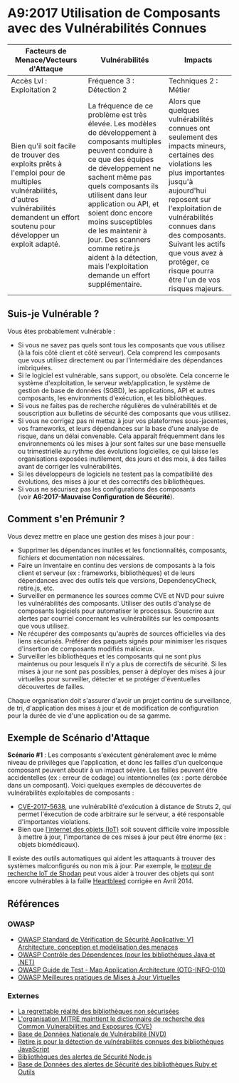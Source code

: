 # A9:2017 Utilisation de Composants avec des Vulnérabilités Connues

| Facteurs de Menace/Vecteurs d'Attaque | Vulnérabilités           | Impacts               |
| -- | -- | -- |
| Accès Lvl : Exploitation 2 | Fréquence 3 : Détection 2 | Techniques 2 : Métier  |
| Bien qu'il soit facile de trouver des exploits prêts à l'emploi pour de multiples vulnérabilités, d'autres vulnérabilités demandent un effort soutenu pour développer un exploit adapté. | La fréquence de ce problème est très élevée. Les modèles de développement à composants multiples peuvent conduire à ce que des équipes de développement ne sachent même pas quels composants ils utilisent dans leur application ou API, et soient donc encore moins susceptibles de les maintenir à jour. Des scanners comme retire.js aident à la détection, mais l'exploitation demande un effort supplémentaire. | Alors que quelques vulnérabilités connues ont seulement des impacts mineurs, certaines des violations les plus importantes jusqu'à aujourd'hui reposent sur l'exploitation de vulnérabilités connues dans des composants. Suivant les actifs que vous avez à protéger, ce risque pourra être l'un de vos risques majeurs. |

## Suis-je Vulnérable ?

Vous êtes probablement vulnérable :

- Si vous ne savez pas quels sont tous les composants que vous utilisez (à la fois côté client et côté serveur). Cela comprend les composants que vous utilisez directement ou par l'intermédiaire des dépendances imbriquées.
- Si le logiciel est vulnérable, sans support, ou obsolète. Cela concerne le système d'exploitation, le serveur web/application, le système de gestion de base de données (SGBD), les applications, API et autres composants, les environments d'exécution, et les bibliothèques.
- Si vous ne faites pas de recherche régulières de vulnérabilités et de souscription aux bulletins de sécurité des composants que vous utilisez.
- Si vous ne corrigez pas ni mettez à jour vos plateformes sous-jacentes, vos frameworks, et leurs dépendances sur la base d'une analyse de risque, dans un délai convenable. Cela apparaît fréquemment dans les environnements où les mises à jour sont faites sur une base mensuelle ou trimestrielle au rythme des évolutions logicielles, ce qui laisse les organisations exposées inutilement, des jours et des mois, à des failles avant de corriger les vulnérabilités.
- Si les développeurs de logiciels ne testent pas la compatibilité des évolutions, des mises à jour et des correctifs des bibliothèques.
- Si vous ne sécurisez pas les configurations des composants (voir **A6:2017-Mauvaise Configuration de Sécurité**).

## Comment s'en Prémunir ?

Vous devez mettre en place une gestion des mises à jour pour :

- Supprimer les dépendances inutiles et les fonctionnalités, composants, fichiers et documentation non nécessaires.
- Faire un inventaire en continu des versions de composants à la fois client et serveur (ex : frameworks, bibliothèques) et de leurs dépendances avec des outils tels que versions, DependencyCheck, retire.js, etc. 
- Surveiller en permanence les sources comme CVE et NVD pour suivre les vulnérabilités des composants. Utiliser des outils d'analyse de composants logiciels pour automatiser le processus. Souscrire aux alertes par courriel concernant les vulnérabilités sur les composants que vous utilisez.
- Ne récupérer des composants qu'auprès de sources officielles via des liens sécurisés. Préférer des paquets signés pour minimiser les risques d'insertion de composants modifiés malicieux.
- Surveiller les bibliothèques et les composants qui ne sont plus maintenus ou pour lesquels il n'y a plus de correctifs de sécurité. Si les mises à jour ne sont pas possibles, penser à déployer des mises à jour virtuelles pour surveiller, détecter et se protéger d'éventuelles découvertes de failles.

Chaque organisation doit s'assurer d'avoir un projet continu de surveillance, de tri, d'application des mises à jour et de modification de configuration pour la durée de vie d'une application ou de sa gamme.

## Exemple de Scénario d'Attaque

**Scénario #1** : Les composants s'exécutent généralement avec le même niveau de privilèges que l'application, et donc les failles d'un quelconque composant peuvent aboutir à un impact sévère. Les failles peuvent être accidentelles (ex : erreur de codage) ou intentionnelles (ex : porte dérobée dans un composant). 
Voici quelques exemples de découvertes de vulnérabilités exploitables de composants :

- [CVE-2017-5638](https://cve.mitre.org/cgi-bin/cvename.cgi?name=CVE-2017-5638), une vulnérabilité d'exécution à distance de Struts 2, qui permet l'éxecution de code arbitraire sur le serveur, a été responsable d'importantes violations.
- Bien que [l'internet des objets (IoT)](https://en.wikipedia.org/wiki/Internet_of_things) soit souvent difficile voire impossible à mettre à jour, l'importance de ces mises à jour peut être énorme (ex : objets biomédicaux).

Il existe des outils automatiques qui aident les attaquants à trouver des systèmes malconfigurés ou non mis à jour. Par exemple, le [moteur de recherche IoT de Shodan](https://www.shodan.io/) peut vous aider à trouver des objets qui sont encore vulnérables à la faille [Heartbleed](https://en.wikipedia.org/wiki/Heartbleed) corrigée en Avril 2014.

## Références

### OWASP

- [OWASP Standard de Vérification de Sécurité Applicative: V1 Architecture, conception et modélisation des menaces](https://github.com/OWASP/ASVS/blob/v4.0.2/4.0/en/0x10-V1-Architecture.md)
- [OWASP Contrôle des Dépendences (pour les bibliothèques Java et .NET)](https://owasp.org/www-project-dependency-check/)
- [OWASP Guide de Test - Map Application Architecture (OTG-INFO-010)](https://owasp.org/www-project-web-security-testing-guide/latest/4-Web_Application_Security_Testing/01-Information_Gathering/10-Map_Application_Architecture)
- [OWASP Meilleures pratiques de Mises à Jour Virtuelles](https://owasp.org/www-community/Virtual_Patching_Best_Practices)

### Externes

- [La regrettable réalité des bibliothèques non sécurisées](https://cdn2.hubspot.net/hub/203759/file-1100864196-pdf/docs/Contrast_-_Insecure_Libraries_2014.pdf)
- [L'organisation MITRE maintient le dictionnaire de recherche des Common Vulnerabilities and Exposures (CVE)](https://www.cvedetails.com/version-search.php)
- [Base de Données Nationale de Vulnérabilité (NVD)](https://nvd.nist.gov/)
- [Retire.js pour la détection de vulnérabilités connues des bibliothèques JavaScript](https://github.com/retirejs/retire.js/)
- [Bibliothèques des alertes de Sécurité Node.js](https://nodesecurity.io/advisories)
- [Base de Données des alertes de Sécurité des bibliothèques Ruby et Outils](https://rubysec.com/)
